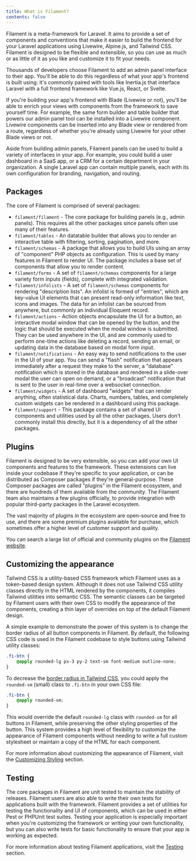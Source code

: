 ```yaml
---
title: What is Filament?
contents: false
---
```


Filament is a meta-framework for Laravel. It aims to provide a set of components and conventions that make it easier to build the frontend for your Laravel applications using Livewire, Alpine.js, and Tailwind CSS. Filament is designed to be flexible and extensible, so you can use as much or as little of it as you like and customize it to fit your needs.

Thousands of developers choose Filament to add an admin panel interface to their app. You'll be able to do this regardless of what your app's frontend is built using: it's commonly paired with tools like Inertia.js that interface Laravel with a full frontend framework like Vue.js, React, or Svelte.

If you're building your app's frontend with Blade (Livewire or not), you'll be able to enrich your views with components from the framework to save yourself time. For example, the same form builder and table builder that powers our admin panel tool can be installed into a Livewire component. Livewire components can be inserted into any Blade view or rendered from a route, regardless of whether you're already using Livewire for your other Blade views or not.

Aside from building admin panels, Filament panels can be used to build a variety of interfaces in your app. For example, you could build a user dashboard in a SaaS app, or a CRM for a certain department in your organization. A single Laravel app can contain multiple panels, each with its own configuration for branding, navigation, and routing.

## Packages

The core of Filament is comprised of several packages:

- `filament/filament` - The core package for building panels (e.g., admin panels). This requires all the other packages since panels often use many of their features.
- `filament/tables` - An datatable builder that allows you to render an interactive table with filtering, sorting, pagination, and more.
- `filament/schemas` - A package that allows you to build UIs using an array of "component" PHP objects as configuration. This is used by many features in Filament to render UI. The package includes a base set of components that allow you to render content.
- `filament/forms` - A set of `filament/schemas` components for a large variety form inputs (fields), complete with integrated validation.
- `filament/infolists` - A set of `filament/schemas` components for rendering "description lists". An infolist is formed of "entries", which are key-value UI elements that can present read-only information like text, icons and images. The data for an infolist can be sourced from anywhere, but commonly an individual Eloquent record.
- `filament/actions` - Action objects encapsulate the UI for a button, an interactive modal window that can be opened by the button, and the logic that should be executed when the modal window is submitted. They can be used anywhere in the UI, and are commonly used to perform one-time actions like deleting a record, sending an email, or updating data in the database based on modal form input.
- `filament/notifications` - An easy way to send notifications to the user in the UI of your app. You can send a "flash" notification that appears immediately after a request they make to the server, a "database" notification which is stored in the database and rendered in a slide-over modal the user can open on demand, or a "broadcast" notification that is sent to the user in real-time over a websocket connection.
- `filament/widgets` - A set of dashboard "widgets" that can render anything, often statistical data. Charts, numbers, tables, and completely custom widgets can be rendered in a dashboard using this package.
- `filament/support` - This package contains a set of shared UI components and utilities used by all the other packages. Users don't commonly install this directly, but it is a dependency of all the other packages.

## Plugins

Filament is designed to be very extensible, so you can add your own UI components and features to the framework. These extensions can live inside your codebase if they're specific to your application, or can be distributed as Composer packages if they're general-purpose. These Composer packages are called "plugins" in the Filament ecosystem, and there are hundreds of them available from the community. The Filament team also maintains a few plugins officially, to provide integration with popular third-party packages in the Laravel ecosystem.

The vast majority of plugins in the ecosystem are open-source and free to use, and there are some premium plugins available for purchase, which sometimes offer a higher level of customer support and quality.

You can search a large list of official and community plugins on the [Filament website](/plugins).

## Customizing the appearance

Tailwind CSS is a utility-based CSS framework which Filament uses as a token-based design system. Although it does not use Tailwind CSS utility classes directly in the HTML rendered by the components, it compiles Tailwind utilities into semantic CSS. The semantic classes can be targeted by Filament users with their own CSS to modify the appearance of the components, creating a thin layer of overrides on top of the default Filament design.

A simple example to demonstrate the power of this system is to change the border radius of all button components in Filament. By default, the following CSS code is used in the Filament codebase to style buttons using Tailwind utility classes:

```css
.fi-btn {
    @apply rounded-lg px-3 py-2 text-sm font-medium outline-none;
}
```

To decrease the [border radius in Tailwind CSS](https://tailwindcss.com/docs/border-radius), you could apply the `rounded-sm` (small) class to `.fi-btn` in your own CSS file:

```css
.fi-btn {
    @apply rounded-sm;
}
```

This would override the default `rounded-lg` class with `rounded-sm` for all buttons in Filament, while preserving the other styling properties of the button. This system provides a high level of flexibility to customize the appearance of Filament components without needing to write a full custom stylesheet or maintain a copy of the HTML for each component.

For more information about customizing the appearance of Filament, visit the [Customizing Styling](../styling) section.

## Testing

The core packages in Filament are unit tested to maintain the stability of releases. Filament users are also able to write their own tests for applications built with the framework. Filament provides a set of utilities for testing the functionality and UI of components, which can be used in either Pest or PHPUnit test suites. Testing your application is especially important when you're customizing the framework or writing your own functionality, but you can also write tests for basic functionality to ensure that your app is working as expected.

For more information about testing Filament applications, visit the [Testing](../testing) section.
